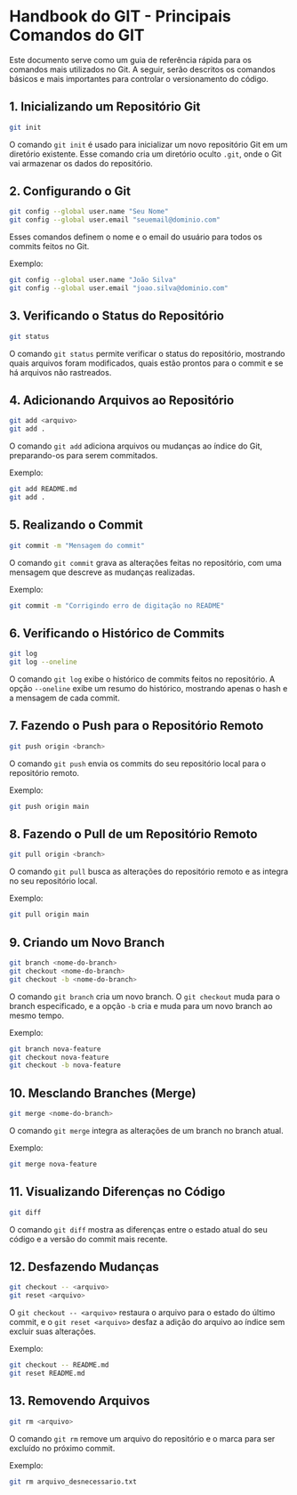 # Handbook do GIT - Principais Comandos do GIT

Este documento serve como um guia de referência rápida para os comandos mais utilizados no Git. A seguir, serão descritos os comandos básicos e mais importantes para controlar o versionamento do código.

## 1. Inicializando um Repositório Git

```bash
git init
```

O comando `git init` é usado para inicializar um novo repositório Git em um diretório existente. Esse comando cria um diretório oculto `.git`, onde o Git vai armazenar os dados do repositório.

## 2. Configurando o Git

```bash
git config --global user.name "Seu Nome"
git config --global user.email "seuemail@dominio.com"
```

Esses comandos definem o nome e o email do usuário para todos os commits feitos no Git.

Exemplo:

```bash
git config --global user.name "João Silva"
git config --global user.email "joao.silva@dominio.com"
```

## 3. Verificando o Status do Repositório

```bash
git status
```

O comando `git status` permite verificar o status do repositório, mostrando quais arquivos foram modificados, quais estão prontos para o commit e se há arquivos não rastreados.

## 4. Adicionando Arquivos ao Repositório

```bash
git add <arquivo>
git add .
```

O comando `git add` adiciona arquivos ou mudanças ao índice do Git, preparando-os para serem commitados.

Exemplo:

```bash
git add README.md
git add .
```

## 5. Realizando o Commit

```bash
git commit -m "Mensagem do commit"
```

O comando `git commit` grava as alterações feitas no repositório, com uma mensagem que descreve as mudanças realizadas.

Exemplo:

```bash
git commit -m "Corrigindo erro de digitação no README"
```

## 6. Verificando o Histórico de Commits

```bash
git log
git log --oneline
```

O comando `git log` exibe o histórico de commits feitos no repositório. A opção `--oneline` exibe um resumo do histórico, mostrando apenas o hash e a mensagem de cada commit.

## 7. Fazendo o Push para o Repositório Remoto

```bash
git push origin <branch>
```

O comando `git push` envia os commits do seu repositório local para o repositório remoto.

Exemplo:

```bash
git push origin main
```

## 8. Fazendo o Pull de um Repositório Remoto

```bash
git pull origin <branch>
```

O comando `git pull` busca as alterações do repositório remoto e as integra no seu repositório local.

Exemplo:

```bash
git pull origin main
```

## 9. Criando um Novo Branch

```bash
git branch <nome-do-branch>
git checkout <nome-do-branch>
git checkout -b <nome-do-branch>
```

O comando `git branch` cria um novo branch. O `git checkout` muda para o branch especificado, e a opção `-b` cria e muda para um novo branch ao mesmo tempo.

Exemplo:

```bash
git branch nova-feature
git checkout nova-feature
git checkout -b nova-feature
```

## 10. Mesclando Branches (Merge)

```bash
git merge <nome-do-branch>
```

O comando `git merge` integra as alterações de um branch no branch atual.

Exemplo:

```bash
git merge nova-feature
```

## 11. Visualizando Diferenças no Código

```bash
git diff
```

O comando `git diff` mostra as diferenças entre o estado atual do seu código e a versão do commit mais recente.

## 12. Desfazendo Mudanças

```bash
git checkout -- <arquivo>
git reset <arquivo>
```

O `git checkout -- <arquivo>` restaura o arquivo para o estado do último commit, e o `git reset <arquivo>` desfaz a adição do arquivo ao índice sem excluir suas alterações.

Exemplo:

```bash
git checkout -- README.md
git reset README.md
```

## 13. Removendo Arquivos

```bash
git rm <arquivo>
```

O comando `git rm` remove um arquivo do repositório e o marca para ser excluído no próximo commit.

Exemplo:

```bash
git rm arquivo_desnecessario.txt
```
